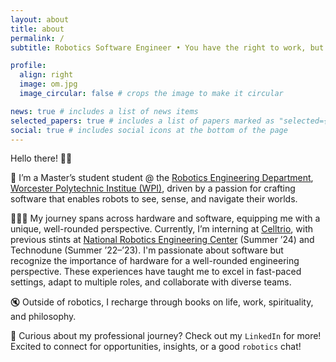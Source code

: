 ```yaml
---
layout: about
title: about
permalink: /
subtitle: Robotics Software Engineer • You have the right to work, but never to the fruits of work ✅•

profile:
  align: right
  image: om.jpg
  image_circular: false # crops the image to make it circular

news: true # includes a list of news items
selected_papers: true # includes a list of papers marked as "selected={true}"
social: true # includes social icons at the bottom of the page
---
```

Hello there! 👋🏻

🚀 I’m a Master’s student student @ the <a href="https://www.wpi.edu/academics/departments/robotics-engineering">Robotics Engineering Department</a>, <a href="https://wpi.edu">Worcester Polytechnic Institue (WPI)</a>, 
driven by a passion for crafting software that enables robots to see, sense, and navigate their worlds. 

👩🏻‍💻 My journey spans across hardware and software, equipping me with a unique, well-rounded perspective. Currently, I’m interning at [Celltrio](https://celltrio.com/), with previous stints at [National Robotics Engineering Center](https://www.nrec.ri.cmu.edu/) (Summer ’24) 
and Technodune (Summer ’22–’23). I'm passionate about software but recognize the importance of hardware for a well-rounded engineering perspective. These experiences have taught me to excel in fast-paced settings, adapt to multiple roles, and collaborate with diverse teams.

🔇 Outside of robotics, I recharge through books on life, work, spirituality, and philosophy.

🔭 Curious about my professional journey? Check out my `LinkedIn` for more! 
Excited to connect for opportunities, insights, or a good `robotics` chat!